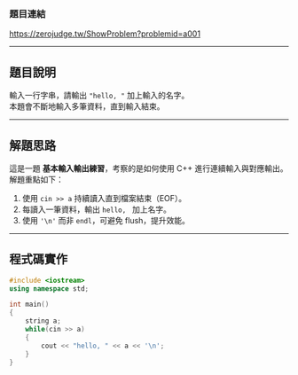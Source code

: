 ### 題目連結  
https://zerojudge.tw/ShowProblem?problemid=a001

---

##  題目說明  

輸入一行字串，請輸出 `"hello, "` 加上輸入的名字。  
本題會不斷地輸入多筆資料，直到輸入結束。

---

##  解題思路  

這是一題 **基本輸入輸出練習**，考察的是如何使用 C++ 進行連續輸入與對應輸出。解題重點如下：

1. 使用 `cin >> a` 持續讀入直到檔案結束（EOF）。
2. 每讀入一筆資料，輸出 `hello, ` 加上名字。
3. 使用 `'\n'` 而非 `endl`，可避免 flush，提升效能。


---

##  程式碼實作  

```cpp
#include <iostream>
using namespace std;

int main()
{
    string a;
    while(cin >> a)
    {
        cout << "hello, " << a << '\n';
    }
}
 

